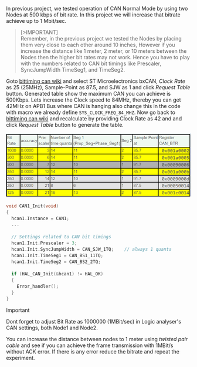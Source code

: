 In previous project, we tested operation of CAN Normal Mode by using two Nodes at 500 kbps of bit rate. In this project we will increase that bitrate achieve up to 1 Mbit/sec.     
     
> [>IMPORTANT]    
> Remember, in the previous project we tested the Nodes by placing them very close to each other around 10 inches, However if you increase the distance like 1 meter, 2 meter, or 10 meters between the Nodes then the higher bit rates may not work. Hence you have to play with the numbers related to CAN bit timings like Prescaler, SyncJumpWidth TimeSeg1, and TimeSeg2.     
     
Goto [bittiming can wiki](http://www.bittiming.can-wiki.info) and select ST Microelectronics bxCAN, _Clock Rate_ as 25 (25MHz), Sample-Point as 87.5, and SJW as 1 and click _Request Table_ button. Generated table show the maximum CAN you can achieve is 500Kbps. Lets increase the Clock speed to 84MHz, thereby you can get 42MHz on APB1 Bus where CAN is hanging also change this in the code with macro we already define `SYS_CLOCK_FREQ_84_MHZ`. Now go back to [bittiming can wiki](http://www.bittiming.can-wiki.info) and recalculate by providing Clock Rate as 42 and and click _Request Table_ button to generate the table.    

<img src="../images/image290.png" alt="Bit timing table from bittiming can wiki">     

```c
void CAN1_Init(void)
{
  hcan1.Instance = CAN1;
  ...

  // Settings related to CAN bit timings
  hcan1.Init.Prescaler = 3;
  hcan1.Init.SyncJumpWidth = CAN_SJW_1TQ;    // always 1 quanta
  hcan1.Init.TimeSeg1 = CAN_BS1_11TQ;
  hcan1.Init.TimeSeg2 = CAN_BS2_2TQ;

  if (HAL_CAN_Init(&hcan1) != HAL_OK)
  {
	Error_handler();
  }
}
```    

> [!IMPORTANT]    
> Dont forget to adjust Bit Rate as 1000000 (1MBit/sec) in Logic analyser's CAN settings, both Node1 and Node2.     

You can increase the distance between nodes to 1 meter using _twisted pair cable_ and see if you can achieve the frame transmission with 1MBit/s without ACK error. If there is any error reduce the bitrate and repeat the experiment.                







     





     





   